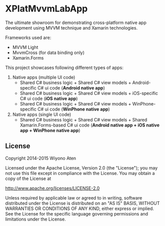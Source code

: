 # XPlatMvvmLabApp

The ultimate showroom for demonstrating cross-platform native app development using MVVM technique and Xamarin technologies.

Frameworks used are:
* MVVM Light
* MvvmCross (for data binding only)
* Xamarin.Forms

This project showcases following different types of apps:<br/>
<ol>
<li> Native apps (multiple UI code)<br />
<ul>
<li> Shared C# business logic + Shared C# view models + Android-specific C# ui code (<b>Android native app</b>)</li>
<li> Shared C# business logic + Shared C# view models + iOS-specific C# ui code (<b>iOS native app</b>)</li>
<li> Shared C# business logic + Shared C# view models + WinPhone-specific C# ui code (<b>WinPhone native app</b>)</li>
</ul>
</li>
<li> Native apps (single UI code)<br />
<ul>
<li>Shared C# business logic + Shared C# view models + Shared Xamarin.Forms-based C# ui code (<b>Android native app + iOS native app + WinPhone native app</b>)<br/></li>
</ul>
</li>
</ol>

## License

Copyright 2014-2015 Wiyono Aten

Licensed under the Apache License, Version 2.0 (the "License");
you may not use this file except in compliance with the License.
You may obtain a copy of the License at

   http://www.apache.org/licenses/LICENSE-2.0

Unless required by applicable law or agreed to in writing, software
distributed under the License is distributed on an "AS IS" BASIS,
WITHOUT WARRANTIES OR CONDITIONS OF ANY KIND, either express or implied.
See the License for the specific language governing permissions and
limitations under the License.
